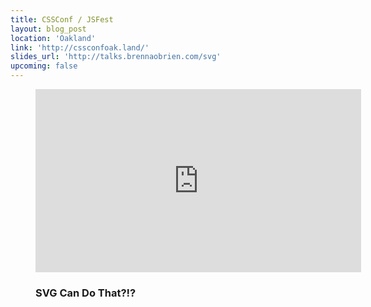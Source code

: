```yaml
---
title: CSSConf / JSFest
layout: blog_post
location: 'Oakland'
link: 'http://cssconfoak.land/'
slides_url: 'http://talks.brennaobrien.com/svg'
upcoming: false
---
```

<figure>
  <iframe width="521" height="293" src="https://www.youtube.com/embed/UHmXD6GH2l8" frameborder="0" allowfullscreen></iframe>
    <figcaption>
        <h3>SVG Can Do That?!?</h3>
    </figcaption>
</figure> 